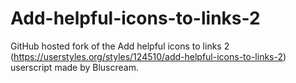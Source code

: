 # Add-helpful-icons-to-links-2
GitHub hosted fork of the Add helpful icons to links 2 (https://userstyles.org/styles/124510/add-helpful-icons-to-links-2) userscript made by Bluscream.
